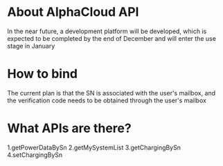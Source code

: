 # About AlphaCloud API

In the near future, a development platform will be developed, which is expected to be completed by the end of December and will enter the use stage in January

# How to bind
The current plan is that the SN is associated with the user's mailbox, and the verification code needs to be obtained through the user's mailbox

# What APIs are there?
1.getPowerDataBySn
2.getMySystemList
3.getChargingBySn
4.setChargingBySn

